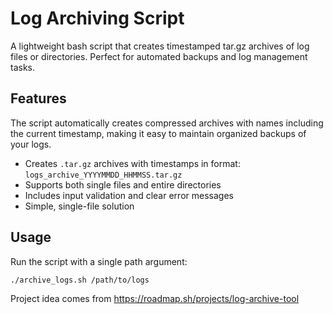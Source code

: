 # Log Archiving Script

A lightweight bash script that creates timestamped tar.gz archives of log files or directories. Perfect for automated backups and log management tasks.

## Features

The script automatically creates compressed archives with names including the current timestamp, making it easy to maintain organized backups of your logs.

- Creates `.tar.gz` archives with timestamps in format: `logs_archive_YYYYMMDD_HHMMSS.tar.gz`
- Supports both single files and entire directories
- Includes input validation and clear error messages
- Simple, single-file solution

## Usage

Run the script with a single path argument:

```bash
./archive_logs.sh /path/to/logs
```

Project idea comes from https://roadmap.sh/projects/log-archive-tool
